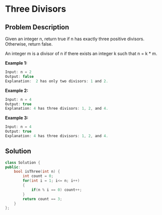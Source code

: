 # Three Divisors

## Problem Description

Given an integer n, return true if n has exactly three positive divisors. Otherwise, return false.

An integer m is a divisor of n if there exists an integer k such that n = k \* m.

**Example 1:**

```js
Input: n = 2
Output: false
Explanation:  2 has only two divisors: 1 and 2.
```

**Example 2:**

```js
Input: n = 4
Output: true
Explanation: 4 has three divisors: 1, 2, and 4.
```

**Example 3:**

```js
Input: n = 4
Output: true
Explanation: 4 has three divisors: 1, 2, and 4.
```

## Solution

```cpp
class Solution {
public:
	bool isThree(int n) {
		int count = 0;
		for(int i = 1; i<= n; i++)
		{
			if(n % i == 0) count++;
		}
		return count == 3;
	}
};
```
